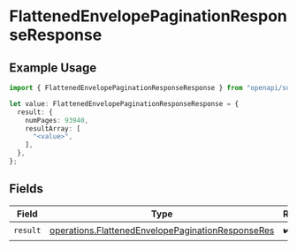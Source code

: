 # FlattenedEnvelopePaginationResponseResponse

## Example Usage

```typescript
import { FlattenedEnvelopePaginationResponseResponse } from "openapi/sdk/models/operations";

let value: FlattenedEnvelopePaginationResponseResponse = {
  result: {
    numPages: 93940,
    resultArray: [
      "<value>",
    ],
  },
};
```

## Fields

| Field                                                                                                                         | Type                                                                                                                          | Required                                                                                                                      | Description                                                                                                                   |
| ----------------------------------------------------------------------------------------------------------------------------- | ----------------------------------------------------------------------------------------------------------------------------- | ----------------------------------------------------------------------------------------------------------------------------- | ----------------------------------------------------------------------------------------------------------------------------- |
| `result`                                                                                                                      | [operations.FlattenedEnvelopePaginationResponseRes](../../../sdk/models/operations/flattenedenvelopepaginationresponseres.md) | :heavy_check_mark:                                                                                                            | N/A                                                                                                                           |